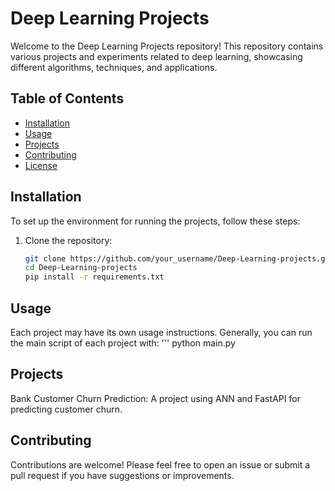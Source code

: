 # Deep Learning Projects

Welcome to the Deep Learning Projects repository! This repository contains various projects and experiments related to deep learning, showcasing different algorithms, techniques, and applications.

## Table of Contents
- [Installation](#installation)
- [Usage](#usage)
- [Projects](#projects)
- [Contributing](#contributing)
- [License](#license)

## Installation

To set up the environment for running the projects, follow these steps:

1. Clone the repository:
   ```bash
   git clone https://github.com/your_username/Deep-Learning-projects.git
   cd Deep-Learning-projects
   pip install -r requirements.txt
   
## Usage
Each project may have its own usage instructions. Generally, you can run the main script of each project with:
    '''
    python main.py
## Projects
Bank Customer Churn Prediction: A project using ANN and FastAPI for predicting customer churn.
## Contributing
Contributions are welcome! Please feel free to open an issue or submit a pull request if you have suggestions or improvements.
